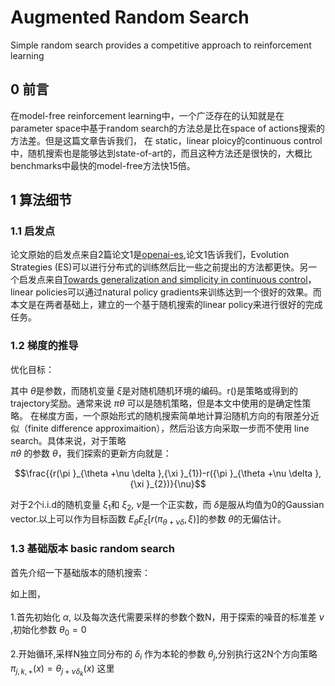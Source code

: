 # Augmented Random Search
  
  Simple random search provides a competitive approach to reinforcement learning
  
## 0 前言
  
  在model-free reinforcement learning中，一个广泛存在的认知就是在parameter space中基于random search的方法总是比在space of actions搜索的方法差。但是这篇文章告诉我们，
  在 static，linear ploicy的continuous control 中，随机搜索也是能够达到state-of-art的，而且这种方法还是很快的，大概比benchmarks中最快的model-free方法快15倍。
    
## 1 算法细节
  
  ### 1.1 启发点
    
  论文原始的启发点来自2篇论文1是[openai-es][1],论文1告诉我们，Evolution Strategies (ES)可以进行分布式的训练然后比一些之前提出的方法都更快。另一个启发点来自[Towards generalization and simplicity in
continuous control][2]，
  linear policies可以通过natural policy gradients来训练达到一个很好的效果。而本文是在两者基础上，建立的一个基于随机搜索的linear policy来进行很好的完成任务。
    
  ### 1.2 梯度的推导
    
    
  优化目标：
          
  其中 $\theta$是参数，而随机变量 $\xi$是对随机随机环境的编码。r()是策略或得到的trajectory奖励。通常来说 ${\pi }{\theta}$ 可以是随机策略，但是本文中使用的是确定性策略。
  在梯度方面，一个原始形式的随机搜索简单地计算沿随机方向的有限差分近似（finite difference approximaition），然后沿该方向采取一步而不使用 line search。具体来说，对于策略  
   ${\pi }{\theta}$ 的参数 $\theta$，我们探索的更新方向就是：
    
  $$\frac{{r(\pi }_{\theta +\nu \delta },{\xi }_{1})-r({\pi }_{\theta +\nu \delta },{\xi }_{2})}{\nu}$$
    
   对于2个i.i.d的随机变量 ${\xi_1}$和 ${\xi_2}$, ${\nu}$是一个正实数，而 ${\delta}$是服从均值为0的Gaussian vector.以上可以作为目标函数 ${{E_\theta}{E_\xi}[r({\pi}_{\theta+\nu\delta},\xi)]}$的参数 $\theta$的无偏估计。
   
   
 ### 1.3 基础版本 basic random search
  
 首先介绍一下基础版本的随机搜索：
 
 如上图，
<br></br> 1.首先初始化 ${\alpha}$, 以及每次迭代需要采样的参数个数N，用于探索的噪音的标准差 ${\nu}$ ,初始化参数 ${{\theta_0}=0}$
<br></br> 2.开始循环,采样N独立同分布的 ${\delta_i}$ 作为本轮的参数 ${\theta_j}$,分别执行这2N个方向策略 ${{\pi }_{j,k,+}(x)}={\theta_{j+\nu\delta_k}(x)}$ 这里
    
    
    
    
    
    
    
    
    
    
 [1]: https://arxiv.org/abs/1703.03864
 [2]: https://arxiv.org/abs/1703.02660

